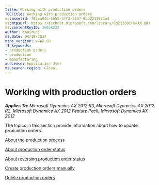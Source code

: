 ```yaml
---
title: Working with production orders
TOCTitle: Working with production orders
ms:assetid: 782ea94b-8b55-47f2-a547-9bb2213671a4
ms:mtpsurl: https://technet.microsoft.com/library/Gg213001(v=AX.60)
ms:contentKeyID: 36058222
author: Khairunj
ms.date: 04/18/2014
mtps_version: v=AX.60
f1_keywords:
- production orders
- production
- manufacturing
audience: Application User
ms.search.region: Global
---
```


# Working with production orders 


_**Applies To:** Microsoft Dynamics AX 2012 R3, Microsoft Dynamics AX 2012 R2, Microsoft Dynamics AX 2012 Feature Pack, Microsoft Dynamics AX 2012_

The topics in this section provide information about how to update production orders.

[About the production process](about-the-production-process.md)

[About production order status](about-production-order-status.md)

[About reversing production order status](about-reversing-production-order-status.md)

[Create production orders manually](create-production-orders-manually.md)

[Delete production orders](delete-production-orders.md)

  


